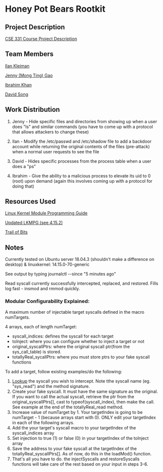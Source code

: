 # Honey Pot Bears Rootkit

## Project Description

[CSE 331 Course Project Description](https://www.securitee.org/teaching/cse331/projects/project1.html)

## Team Members

[Ilan Kleiman](https://github.com/shortland)

[Jenny (Mong Ting) Gao](https://github.com/chibiskye)

[Ibrahim Khan](https://github.com/khan-ibrahim)

[David Song](https://github.com/songdavid98)

## Work Distribution

1. Jenny - Hide specific files and directories from showing up when a user does "ls" and similar commands (you have to come up with a protocol that allows attackers to change these)

2. Ilan - Modify the /etc/passwd and /etc/shadow file to add a backdoor account while returning the original contents of the files (pre-attack) when a normal user requests to see the file

3. David - Hides specific processes from the process table when a user does a "ps"

4. Ibrahim - Give the ability to a malicious process to elevate its uid to 0 (root) upon demand (again this involves coming up with a protocol for doing that)

## Resources Used
[Linux Kernel Module Programming Guide](https://www.tldp.org/LDP/lkmpg/2.6/html/x121.html)

[Updated LKMPG (see 4.15.2)](https://gitlab.com/bashrc2/LKMPG)

[Trail of Bits](https://blog.trailofbits.com/2019/01/17/how-to-write-a-rootkit-without-really-trying/)

## Notes

Currently tested on Ubuntu server 18.04.3 (shouldn't make a difference on desktop) & linuxkernel: 14.15.0-70-generic

See output by typing journalctl --since "5 minutes ago"

Read syscall currently successfully intercepted, replaced, and restored. Fills log fast - insmod and rmmod quickly.

### Modular Configurability Explained:

A maximum number of injectable target syscalls defined in the macro numTargets.

4 arrays, each of length numTarget:

* syscall_indices: defines the syscall for each target
* toInject: where you can configure whether to inject a target or not
* original_syscallPtrs: where the original syscall ptr(from the sys_call_table) is stored.
* totallyReal_sycallPtrs: where you must store ptrs to your fake syscall functions

To add a target, follow existing examples/do the following:

1. [Lookup](https://syscalls.kernelgrok.com) the syscall you wish to intercept. Note tthe syscall name (eg. "sys_read") and the method signature.
2. Create your fake syscall. It must have the same signature as the original. If you want to call the actual syscall, retrieve the ptr from the original_syscallPtrs[], cast to typeof(syscall_index), then make the call. See example at the end of the totallyReal_read method.
3. Increase value of numTarget by 1. Your targetIndex is going to be numTarget - 1 (because arrays start with 0). ONLY edit your targetIndex in each of the following arrays.
4. Add the your target's syscall macro to your targetIndex of the syscall_indices array
5. Set injection to true (1) or false (0) in your targetIndex of the toInject array
6. Save the address to your fake syscall at the targetIndex of the totallyReal_syscallPtrs[]. As of now, do this in the loadMod() function.
7. That's all you have to do. the injectSyscalls and restoreSyscalls functions will take care of the rest based on your input in steps 3-6.


